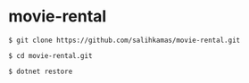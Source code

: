 # movie-rental

`$ git clone https://github.com/salihkamas/movie-rental.git`
 
`$ cd movie-rental.git`
 
`$ dotnet restore`
